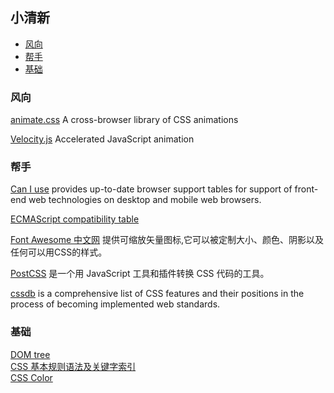
## 小清新

- [风向](#direction)        
- [帮手](#assistant)        
- [基础](#basis)           

### <a id="direction">风向</a>

[animate.css](https://daneden.github.io/animate.css) A cross-browser library of CSS animations

[Velocity.js](http://velocityjs.org) Accelerated JavaScript animation


### <a id="assistant">帮手</a>
[Can I use](https://caniuse.com) provides up-to-date browser support tables for support of front-end web technologies on desktop and mobile web browsers.

[ECMAScript compatibility table](https://kangax.github.io/compat-table/es6)  

[Font Awesome 中文网](http://www.fontawesome.com.cn/faicons/) 提供可缩放矢量图标,它可以被定制大小、颜色、阴影以及任何可以用CSS的样式。      

[PostCSS](https://www.postcss.com.cn/) 是一个用 JavaScript 工具和插件转换 CSS 代码的工具。         

[cssdb](https://cssdb.org/)  is a comprehensive list of CSS features and their positions in the process of becoming implemented web standards.         




### <a id="basis">基础</a>
        
[DOM tree](https://javascript.info/dom-nodes)       
[CSS 基本规则语法及关键字索引](https://developer.mozilla.org/zh-CN/docs/Web/CSS/Reference)      
[CSS Color](https://developer.mozilla.org/zh-CN/docs/Web/CSS/color_value)         




